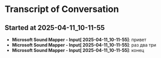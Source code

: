 # Transcript of Conversation

## Started at 2025-04-11_10-11-55

- **Microsoft Sound Mapper - Input[ 2025-04-11_10-11-55]**: привет
- **Microsoft Sound Mapper - Input[ 2025-04-11_10-11-55]**: раз два три
- **Microsoft Sound Mapper - Input[ 2025-04-11_10-11-55]**: конец
